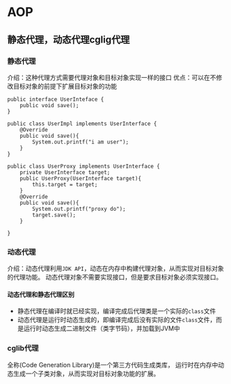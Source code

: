 # AOP


## 静态代理，动态代理cglig代理

### 静态代理
介绍：这种代理方式需要代理对象和目标对象实现一样的接口
优点：可以在不修改目标对象的前提下扩展目标对象的功能

```
public interface UserInteface {
    public void save();
}

public class UserImpl implements UserInterface {
    @Override
    public void save(){
        System.out.printf("i am user");
    }
}

public class UserProxy implements UserInterface {
    private UserInterface target;
    public UserProxy(UserInterface target){
        this.target = target;
    }
    @Override
    public void save(){
        System.out.printf("proxy do");
        target.save();
    }

}
```

### 动态代理
介绍：动态代理利用`JDK API`，动态在内存中构建代理对象，从而实现对目标对象的代理功能。
动态代理对象不需要实现接口，但是要求目标对象必须实现接口。

#### 动态代理和静态代理区别
- 静态代理在编译时就已经实现，编译完成后代理类是一个实际的`class`文件
- 动态代理是运行时动态生成的，即编译完成后没有实际的文件`class`文件，而是运行时动态生成二进制文件（类字节码），并加载到JVM中



### cglib代理
全称(Code Generation Library)是一个第三方代码生成类库， 运行时在内存中动态生成一个子类对象，从而实现对目标对象功能的扩展。